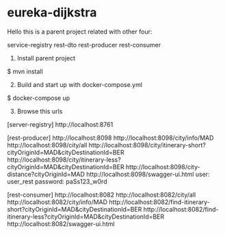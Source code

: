 # eureka-dijkstra

Hello this is a parent project related with other four:

service-registry
rest-dto
rest-producer
rest-consumer


1) Install parent project

$ mvn install

2) Build and start up with docker-compose.yml 

$ docker-compose up

3) Browse this urls

[server-registry]
http://localhost:8761

[rest-producer]
http://localhost:8098
http://localhost:8098/city/info/MAD
http://localhost:8098/city/all
http://localhost:8098/city/itinerary-short?cityOriginId=MAD&cityDestinationId=BER
http://localhost:8098/city/itinerary-less?cityOriginId=MAD&cityDestinationId=BER
http://localhost:8098/city-distance?cityOriginId=MAD
http://localhost:8098/swagger-ui.html
user: user_rest
password: paSs123_w0rd

[rest-consumer]
http://localhost:8082
http://localhost:8082/city/all
http://localhost:8082/city/info/MAD
http://localhost:8082/find-itinerary-short?cityOriginId=MAD&cityDestinationId=BER
http://localhost:8082/find-itinerary-less?cityOriginId=MAD&cityDestinationId=BER
http://localhost:8082/swagger-ui.html